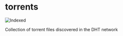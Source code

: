 torrents 
========
![Indexed](https://img.shields.io/badge/indexed-30699-blue)

Collection of torrent files discovered in the DHT network

